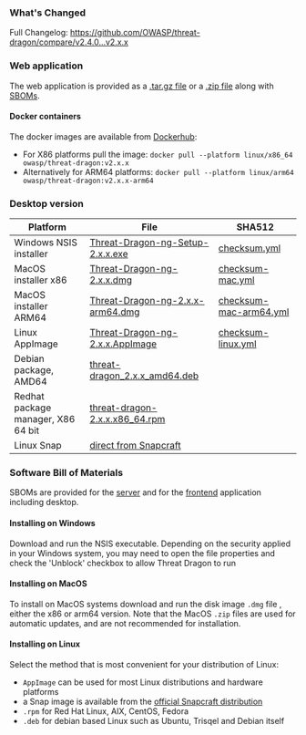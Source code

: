 ### What's Changed

Full Changelog: https://github.com/OWASP/threat-dragon/compare/v2.4.0...v2.x.x

### Web application

The web application is provided as a [.tar.gz file][tar] or a [.zip file][zip] along with [SBOMs](#software-bill-of-materials).

#### Docker containers

The docker images are available from [Dockerhub][docker]:

* For X86 platforms pull the image: `docker pull --platform linux/x86_64 owasp/threat-dragon:v2.x.x`
* Alternatively for ARM64 platforms: `docker pull --platform linux/arm64 owasp/threat-dragon:v2.x.x-arm64`

### Desktop version

|Platform | File | SHA512 |
|-- | -- | -- |
|Windows NSIS installer | [Threat-Dragon-ng-Setup-2.x.x.exe][exe] | [checksum.yml][execs] |
|MacOS installer x86 | [Threat-Dragon-ng-2.x.x.dmg][dmg] | [checksum-mac.yml][dmgcs] |
|MacOS installer ARM64 | [Threat-Dragon-ng-2.x.x-arm64.dmg][dmgarm64] | [checksum-mac-arm64.yml][dmgcsarm64] |
|Linux AppImage | [Threat-Dragon-ng-2.x.x.AppImage][app] | [checksum-linux.yml][appcs] |
|Debian package, AMD64 | [threat-dragon_2.x.x_amd64.deb][deb] |  |
|Redhat package manager, X86 64 bit | [threat-dragon-2.x.x.x86_64.rpm][rpm] |  |
|Linux Snap | [direct from Snapcraft][snap] |  |

### Software Bill of Materials

SBOMs are provided for the [server][server] and for the [frontend][frontend] application including desktop.

#### Installing on Windows

Download and run the NSIS executable. Depending on the security applied in your Windows system,
you may need to open the file properties and check the 'Unblock' checkbox to allow Threat Dragon to run

#### Installing on MacOS

To install on MacOS systems download and run the disk image `.dmg` file , either the x86 or arm64 version.
Note that the MacOS `.zip` files are used for automatic updates, and are not recommended for installation.

#### Installing on Linux

Select the method that is most convenient for your distribution of Linux:

- `AppImage` can be used for most Linux distributions and hardware platforms
- a Snap image is available from the [official Snapcraft distribution][snap]
- `.rpm` for Red Hat Linux, AIX, CentOS, Fedora
- `.deb` for debian based Linux such as Ubuntu, Trisqel and Debian itself

[app]: https://github.com/OWASP/threat-dragon/releases/download/v2.x.x/Threat-Dragon-ng-2.x.x.AppImage
[appcs]: https://github.com/OWASP/threat-dragon/releases/download/v2.x.x/checksum-linux.yml
[deb]: https://github.com/OWASP/threat-dragon/releases/download/v2.x.x/threat-dragon_2.x.x_amd64.deb
[dmg]: https://github.com/OWASP/threat-dragon/releases/download/v2.x.x/Threat-Dragon-ng-2.x.x.dmg
[dmgarm64]: https://github.com/OWASP/threat-dragon/releases/download/v2.3.0/Threat-Dragon-ng-2.x.x-arm64.dmg
[dmgcs]: https://github.com/OWASP/threat-dragon/releases/download/v2.x.x/checksum-mac.yml
[dmgcsarm64]: https://github.com/OWASP/threat-dragon/releases/download/v2.x.x/checksum-mac-arm64.yml
[docker]: https://hub.docker.com/r/owasp/threat-dragon
[exe]: https://github.com/OWASP/threat-dragon/releases/download/v2.x.x/Threat-Dragon-ng-Setup-2.x.x.exe
[execs]: https://github.com/OWASP/threat-dragon/releases/download/v2.x.x/checksum.yml
[frontend]: https://github.com/OWASP/threat-dragon/releases/download/v2.x.x/sboms.zip
[rpm]: https://github.com/OWASP/threat-dragon/releases/download/v2.x.x/threat-dragon-2.x.x.x86_64.rpm
[server]: https://github.com/OWASP/threat-dragon/releases/download/v2.x.x/sboms-server.zip
[snap]: https://snapcraft.io/threat-dragon
[tar]: https://github.com/OWASP/threat-dragon/archive/refs/tags/v2.x.x.tar.gz
[zip]: https://github.com/OWASP/threat-dragon/archive/refs/tags/v2.x.x.zip
